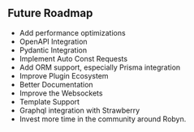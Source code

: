 ## Future Roadmap

- Add performance optimizations
- OpenAPI Integration
- Pydantic Integration
- Implement Auto Const Requests
- Add ORM support, especially Prisma integration
- Improve Plugin Ecosystem
- Better Documentation
- Improve the Websockets
- Template Support
- Graphql integration with Strawberry
- Invest more time in the community around Robyn.
